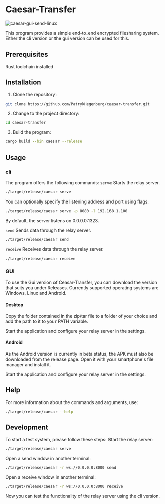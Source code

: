 # Caesar-Transfer
![caesar-gui-send-linux](https://github.com/PatrykHegenberg/caesar-transfer/assets/112555272/8e8bc3a9-cf2d-4a46-8280-fe88304e0a84)

This program provides a simple end-to_end encrypted filesharing system.
Either the cli version or the gui version can be used for this.
## Prerequisites
Rust toolchain installed
## Installation
1. Clone the repository:
  ```bash
  git clone https://github.com/PatrykHegenberg/caesar-transfer.git
  ```
2. Change to the project directory:
  ```bash
  cd caesar-transfer
  ```
3. Build the program:
```bash
cargo build --bin caesar --release
```

## Usage

### cli

The program offers the following commands:
`serve`
Starts the relay server.
```bash
./target/release/caesar serve
```

You can optionally specify the listening address and port using flags:
```bash
./target/release/caesar serve -p 8080 -l 192.168.1.100
```
By default, the server listens on 0.0.0.0:1323.

`send`
Sends data through the relay server.
```bash
./target/release/caesar send
```

`receive`
Receives data through the relay server.
```bash
./target/release/caesar receive
```
### GUI
To use the Gui version of Ceasar-Transfer, you can download the version that suits you under Releases. Currently supported operating systems are Windows, Linux and Android. 
#### Desktop 
Copy the folder contained in the zip/tar file to a folder of your choice and add the path to it to your PATH variable.

Start the application and configure your relay server in the settings.

#### Android
As the Android version is currently in beta status, the APK must also be downloaded from the release page.
Open it with your smartphone's file manager and install it.

Start the application and configure your relay server in the settings.
## Help
For more information about the commands and arguments, use:
```bash
./target/release/caesar --help
```

## Development
To start a test system, please follow these steps:
Start the relay server:
```bash
./target/release/caesar serve
```

Open a send window in another terminal:
```bash
./target/release/caesar -r ws://0.0.0.0:8000 send
```

Open a receive window in another terminal:
```bash
./target/release/caesar -r ws://0.0.0.0:8000 receive
```

Now you can test the functionality of the relay server using the cli version.
